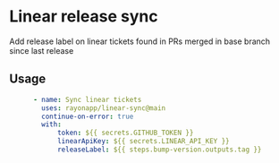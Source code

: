 # Linear release sync

Add release label on linear tickets found in PRs merged in base branch since last release


## Usage

```yaml
      - name: Sync linear tickets
        uses: rayonapp/linear-sync@main
        continue-on-error: true
        with:
            token: ${{ secrets.GITHUB_TOKEN }}
            linearApiKey: ${{ secrets.LINEAR_API_KEY }}
            releaseLabel: ${{ steps.bump-version.outputs.tag }}
```
